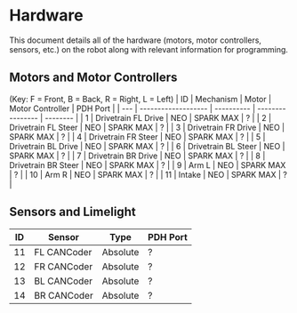 # Hardware

This document details all of the hardware (motors, motor controllers, sensors, etc.) on the robot along with relevant information for programming.

## Motors and Motor Controllers
<!-- Change for 2024 -->
(Key: F = Front, B = Back, R = Right, L = Left)
| ID  |      Mechanism      |   Motor    | Motor Controller | PDH Port |
| --- | ------------------- | ---------- | ---------------- | -------- |
| 1   | Drivetrain FL Drive | NEO        | SPARK MAX        | ?        |
| 2   | Drivetrain FL Steer | NEO        | SPARK MAX        | ?        |
| 3   | Drivetrain FR Drive | NEO        | SPARK MAX        | ?        |
| 4   | Drivetrain FR Steer | NEO        | SPARK MAX        | ?        |
| 5   | Drivetrain BL Drive | NEO        | SPARK MAX        | ?        |
| 6   | Drivetrain BL Steer | NEO        | SPARK MAX        | ?        |
| 7   | Drivetrain BR Drive | NEO        | SPARK MAX        | ?        |
| 8   | Drivetrain BR Steer | NEO        | SPARK MAX        | ?        |
| 9   | Arm L               | NEO        | SPARK MAX        | ?        |
| 10  | Arm R               | NEO        | SPARK MAX        | ?        |
| 11  | Intake              | NEO        | SPARK MAX        | ?        |



## Sensors and Limelight
| ID  |   Sensor    |    Type    | PDH Port |
| --- | ----------- | ---------- | -------- |
| 11  | FL CANCoder | Absolute   | ?        |
| 12  | FR CANCoder | Absolute   | ?        |
| 13  | BL CANCoder | Absolute   | ?        |
| 14  | BR CANCoder | Absolute   | ?        | 